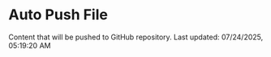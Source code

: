 # Auto Push File

Content that will be pushed to GitHub repository.
Last updated: 07/24/2025, 05:19:20 AM